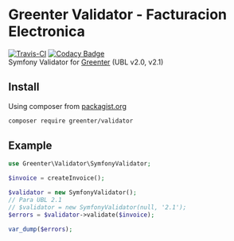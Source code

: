 # Greenter Validator - Facturacion Electronica

 [![Travis-CI](https://img.shields.io/travis/giansalex/greenter-validator.svg?label=travis-ci&branch=master&style=flat-square)](https://travis-ci.org/giansalex/greenter-validator)
 [![Codacy Badge](https://api.codacy.com/project/badge/Grade/b237d274d88d47fbab43ddac252d73a9)](https://www.codacy.com/app/giansalex/greenter-validator?utm_source=github.com&amp;utm_medium=referral&amp;utm_content=giansalex/greenter-validator&amp;utm_campaign=Badge_Grade)    
Symfony Validator for [Greenter](https://github.com/thegreenter/greenter) (UBL v2.0, v2.1)

## Install
Using composer from [packagist.org](https://packagist.org/packages/greenter/validator)
```bash
composer require greenter/validator
```

## Example

```php
use Greenter\Validator\SymfonyValidator;

$invoice = createInvoice();

$validator = new SymfonyValidator();
// Para UBL 2.1
// $validator = new SymfonyValidator(null, '2.1');
$errors = $validator->validate($invoice);

var_dump($errors);
```
